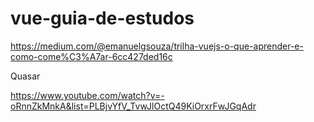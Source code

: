 # vue-guia-de-estudos


https://medium.com/@emanuelgsouza/trilha-vuejs-o-que-aprender-e-como-come%C3%A7ar-6cc427ded16c


Quasar

https://www.youtube.com/watch?v=-oRnnZkMnkA&list=PLBjvYfV_TvwJlOctQ49KiOrxrFwJGqAdr
